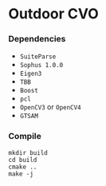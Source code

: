 # Outdoor CVO

### Dependencies
*  `SuiteParse`
* `Sophus 1.0.0`
* `Eigen3`
* `TBB`
* `Boost`
* `pcl`
* `OpenCV3` or `OpenCV4`
* `GTSAM`

### Compile
```
mkdir build
cd build
cmake ..
make -j
```
